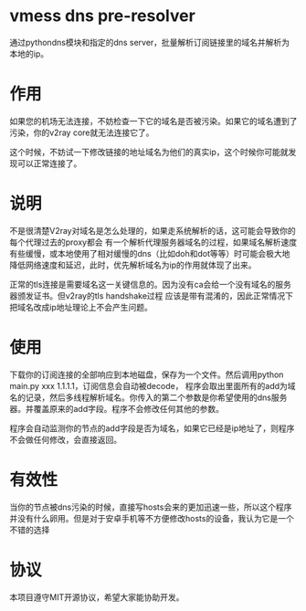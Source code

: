 # vmess dns pre-resolver

通过pythondns模块和指定的dns server，批量解析订阅链接里的域名并解析为本地的ip。

# 作用
如果您的机场无法连接，不妨检查一下它的域名是否被污染。如果它的域名遭到了污染，你的v2ray core就无法连接它了。

这个时候，不妨试一下修改链接的地址域名为他们的真实ip，这个时候你可能就发现可以正常连接了。

# 说明
不是很清楚V2ray对域名是怎么处理的，如果走系统解析的话，这可能会导致你的每个代理过去的proxy都会
有一个解析代理服务器域名的过程，如果域名解析速度有些缓慢，或本地使用了相对缓慢的dns（比如doh和dot等等）时可能会极大地降低网络速度和延迟，此时，优先解析域名为ip的作用就体现了出来。

正常的tls连接是需要域名这一关键信息的。因为没有ca会给一个没有域名的服务器颁发证书。但v2ray的tls handshake过程
应该是带有混淆的，因此正常情况下把域名改成ip地址理论上不会产生问题。

# 使用
下载你的订阅连接的全部响应到本地磁盘，保存为一个文件。然后调用python main.py xxx 1.1.1.1，订阅信息会自动被decode，
程序会取出里面所有的add为域名的记录，然后多线程解析域名。你传入的第二个参数是你希望使用的dns服务器。并覆盖原来的add字段。程序不会修改任何其他的参数。

程序会自动监测你的节点的add字段是否为域名，如果它已经是ip地址了，则程序不会做任何修改，会直接返回。

# 有效性
当你的节点被dns污染的时候，直接写hosts会来的更加迅速一些，所以这个程序并没有什么卵用。但是对于安卓手机等不方便修改hosts的设备，我认为它是一个不错的选择

# 协议
本项目遵守MIT开源协议，希望大家能协助开发。
